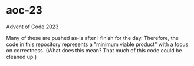 # aoc-23
Advent of Code 2023

Many of these are pushed as-is after I finish for the day. Therefore, the code in this repository represents a "minimum viable product" with a focus on correctness. (What does this mean? That much of this code could be cleaned up.)
